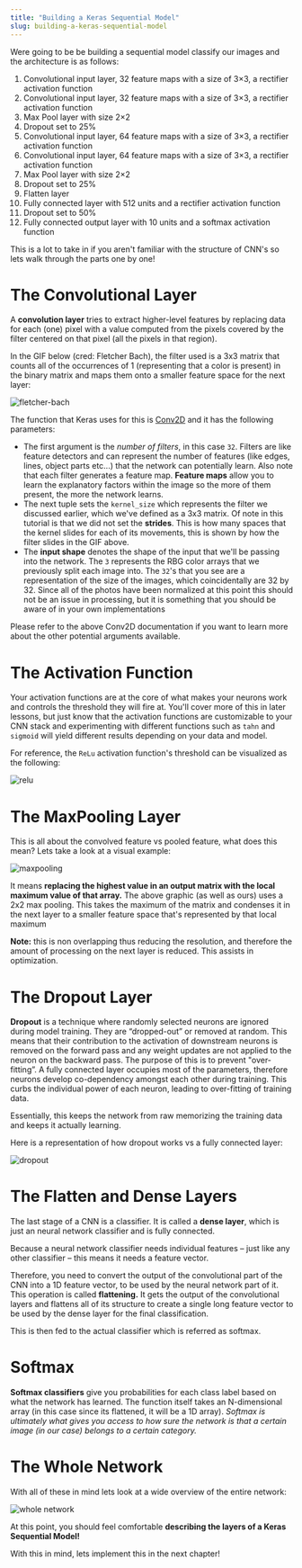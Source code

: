 ```yaml
---
title: "Building a Keras Sequential Model"
slug: building-a-keras-sequential-model
---
```


Were going to be be building a sequential model classify our images and the architecture is as follows:

1. Convolutional input layer, 32 feature maps with a size of 3×3, a rectifier activation function
1. Convolutional input layer, 32 feature maps with a size of 3×3, a rectifier activation function
1. Max Pool layer with size 2×2
1. Dropout set to 25%
1. Convolutional input layer, 64 feature maps with a size of 3×3, a rectifier activation function
1. Convolutional input layer, 64 feature maps with a size of 3×3, a rectifier activation function
1. Max Pool layer with size 2×2
1. Dropout set to 25%
1. Flatten layer
1. Fully connected layer with 512 units and a rectifier activation function
1. Dropout set to 50%
1. Fully connected output layer with 10 units and a softmax activation function

This is a lot to take in if you aren't familiar with the structure of CNN's so lets walk through the parts one by one!

# The Convolutional Layer

A **convolution layer** tries to extract higher-level features by replacing data for each (one) pixel with a value computed from the pixels covered by the filter centered on that pixel (all the pixels in that region).

In the GIF below (cred: Fletcher Bach), the filter used is a 3x3 matrix that counts all of the occurrences of 1 (representing that a color is present) in the binary matrix and maps them onto a smaller feature space for the next layer:

![fletcher-bach](assets/cnn-fletcher-bach.gif)

The function that Keras uses for this is [Conv2D](https://keras.io/layers/convolutional/#conv2d) and it has the following parameters:

- The first argument is the _number of filters_, in this case `32`. Filters are like feature detectors and can represent the number of features (like edges, lines, object parts etc...) that the network can potentially learn. Also note that each filter generates a feature map. **Feature maps** allow you to learn the explanatory factors within the image so the more of them present, the more the network learns.
- The next tuple sets the `kernel_size` which represents the filter we discussed earlier, which we've defined as a 3x3 matrix. Of note in this tutorial is that we did not set the **strides**. This is how many spaces that the kernel slides for each of its movements, this is shown by how the filter slides in the GIF above.
- The **input shape** denotes the shape of the input that we'll be passing into the network. The `3` represents the RBG color arrays that we previously split each image into. The `32`'s that you see are a representation of the size of the images, which coincidentally are 32 by 32. Since all of the photos have been normalized at this point this should not be an issue in processing, but it is something that you should be aware of in your own implementations

Please refer to the above Conv2D documentation if you want to learn more about the other potential arguments available.

# The Activation Function

Your activation functions are at the core of what makes your neurons work and controls the threshold they will fire at. You'll cover more of this in later lessons, but just know that the activation functions are customizable to your CNN stack and experimenting with different functions such as `tahn` and `sigmoid` will yield different results depending on your data and model.

For reference, the `ReLu` activation function's threshold can be visualized as the following:

![relu](assets/relu.jpeg)

# The MaxPooling Layer

This is all about the convolved feature vs pooled feature, what does this mean? Lets take a look at a visual example:

![maxpooling](assets/maxpooling1.png)

It means **replacing the highest value in an output matrix with the local maximum value of that array.** The above graphic (as well as ours) uses a 2x2 max pooling. This takes the maximum of the matrix and condenses it in the next layer to a smaller feature space that's represented by that local maximum

**Note:** this is non overlapping thus reducing the resolution, and therefore the amount of processing on the next layer is reduced. This assists in optimization.

# The Dropout Layer

**Dropout** is a technique where randomly selected neurons are ignored during model training. They are “dropped-out” or removed at random. This means that their contribution to the activation of downstream neurons is removed on the forward pass and any weight updates are not applied to the neuron on the backward pass. The purpose of this is to prevent "over-fitting”. A fully connected layer occupies most of the parameters, therefore neurons develop co-dependency amongst each other during training. This curbs the individual power of each neuron, leading to over-fitting of training data.

Essentially, this keeps the network from raw memorizing the training data and keeps it actually learning.

Here is a representation of how dropout works vs a fully connected layer:

![dropout](assets/dropout.png)

# The Flatten and Dense Layers

The last stage of a CNN is a classifier. It is called a **dense layer**, which is just an neural network classifier and is fully connected.

Because a neural network classifier needs individual features – just like any other classifier – this means it needs a feature vector.

Therefore, you need to convert the output of the convolutional part of the CNN into a 1D feature vector, to be used by the neural network part of it. This operation is called **flattening.** It gets the output of the convolutional layers and flattens all of its structure to create a single long feature vector to be used by the dense layer for the final classification.

This is then fed to the actual classifier which is referred as softmax.

# Softmax

**Softmax classifiers** give you probabilities for each class label based on what the network has learned. The function itself takes an N-dimensional array (in this case since its flattened, it will be a 1D array). _Softmax is ultimately what gives you access to how sure the network is that a certain image (in our case) belongs to a certain category._

# The Whole Network

With all of these in mind lets look at a wide overview of the entire network:

![whole network](assets/typical_cnn.png)

At this point, you should feel comfortable **describing the layers of a Keras Sequential Model!**

With this in mind, lets implement this in the next chapter!

